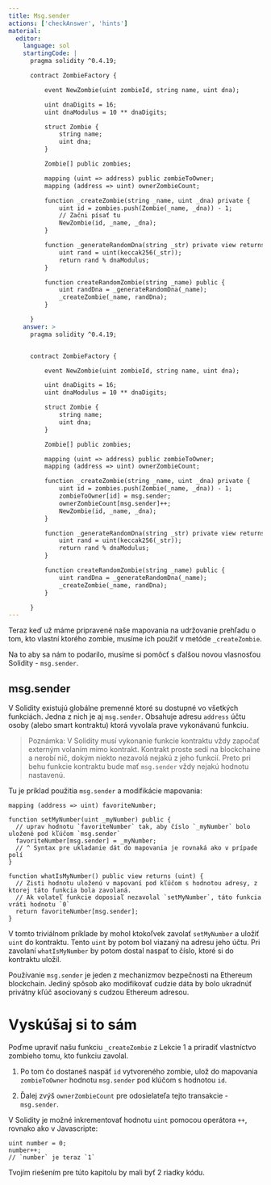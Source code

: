 ```yaml
---
title: Msg.sender
actions: ['checkAnswer', 'hints']
material:
  editor:
    language: sol
    startingCode: |
      pragma solidity ^0.4.19;

      contract ZombieFactory {

          event NewZombie(uint zombieId, string name, uint dna);

          uint dnaDigits = 16;
          uint dnaModulus = 10 ** dnaDigits;

          struct Zombie {
              string name;
              uint dna;
          }

          Zombie[] public zombies;

          mapping (uint => address) public zombieToOwner;
          mapping (address => uint) ownerZombieCount;

          function _createZombie(string _name, uint _dna) private {
              uint id = zombies.push(Zombie(_name, _dna)) - 1;
              // Začni písať tu
              NewZombie(id, _name, _dna);
          }

          function _generateRandomDna(string _str) private view returns (uint) {
              uint rand = uint(keccak256(_str));
              return rand % dnaModulus;
          }

          function createRandomZombie(string _name) public {
              uint randDna = _generateRandomDna(_name);
              _createZombie(_name, randDna);
          }

      }
    answer: >
      pragma solidity ^0.4.19;


      contract ZombieFactory {

          event NewZombie(uint zombieId, string name, uint dna);

          uint dnaDigits = 16;
          uint dnaModulus = 10 ** dnaDigits;

          struct Zombie {
              string name;
              uint dna;
          }

          Zombie[] public zombies;

          mapping (uint => address) public zombieToOwner;
          mapping (address => uint) ownerZombieCount;

          function _createZombie(string _name, uint _dna) private {
              uint id = zombies.push(Zombie(_name, _dna)) - 1;
              zombieToOwner[id] = msg.sender;
              ownerZombieCount[msg.sender]++;
              NewZombie(id, _name, _dna);
          }

          function _generateRandomDna(string _str) private view returns (uint) {
              uint rand = uint(keccak256(_str));
              return rand % dnaModulus;
          }

          function createRandomZombie(string _name) public {
              uint randDna = _generateRandomDna(_name);
              _createZombie(_name, randDna);
          }

      }
---
```


Teraz keď už máme pripravené naše mapovania na udržovanie prehľadu o tom, kto vlastní ktorého zombie, musíme ich použiť v metóde `_createZombie`.

Na to aby sa nám to podarilo, musíme si pomôcť s ďalšou novou vlasnosťou Solidity - `msg.sender`.

## msg.sender

V Solidity existujú globálne premenné ktoré su dostupné vo všetkých funkciách. Jedna z nich je aj `msg.sender`. Obsahuje  adresu `address` účtu osoby (alebo smart kontraktu) ktorá vyvolala prave vykonávanú funkciu.

> Poznámka: V Solidity musí vykonanie funkcie kontraktu vždy započať externým volaním mimo kontrakt. Kontrakt proste sedí na blockchaine a nerobí nič, dokým niekto nezavolá nejakú z jeho funkcií. Preto pri behu funkcie kontraktu bude mať `msg.sender` vždy nejakú hodnotu nastavenú. 

Tu je príklad použitia `msg.sender` a modifikácie mapovania:

```
mapping (address => uint) favoriteNumber;

function setMyNumber(uint _myNumber) public {
  // uprav hodnotu `favoriteNumber` tak, aby číslo `_myNumber` bolo uložené pod kľúčom `msg.sender`
  favoriteNumber[msg.sender] = _myNumber;
  // ^ Syntax pre ukladanie dát do mapovania je rovnaká ako v prípade polí
}

function whatIsMyNumber() public view returns (uint) {
  // Zisti hodnotu uloženú v mapovaní pod kľúčom s hodnotou adresy, z ktorej táto funkcia bola zavolaná.
  // Ak volateľ funkcie doposiaľ nezavolal `setMyNumber`, táto funkcia vráti hodnotu `0` 
  return favoriteNumber[msg.sender];
}
```

V tomto triviálnom príklade by mohol ktokoľvek zavolať `setMyNumber` a uložiť `uint` do kontraktu. Tento `uint` by potom bol viazaný na adresu jeho účtu. Pri zavolaní `whatIsMyNumber` by potom dostal naspať to číslo, ktoré si do kontraktu uložil.

Používanie `msg.sender` je jeden z mechanizmov bezpečnosti na Ethereum blockchain. Jediný spôsob ako modifikovať cudzie dáta by bolo ukradnúť privátny kľúč asociovaný s cudzou Ethereum adresou. 

# Vyskúšaj si to sám

Poďme upraviť našu funkciu `_createZombie` z Lekcie 1 a priradiť vlastníctvo zombieho tomu, kto funkciu zavolal. 

1. Po tom čo dostaneš naspäť `id` vytvoreného zombie, ulož do mapovania `zombieToOwner` hodnotu `msg.sender` pod klúčom s hodnotou `id`.

2. Ďalej zvýš `ownerZombieCount` pre odosielateľa tejto transakcie - `msg.sender`.

V Solidity je možné inkrementovať hodnotu `uint` pomocou operátora `++`, rovnako ako v Javascripte:

```
uint number = 0;
number++;
// `number` je teraz `1`
```

Tvojím riešením pre túto kapitolu by mali byť 2 riadky kódu.
